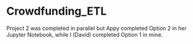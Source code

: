 # Crowdfunding_ETL

Project 2 was completed in parallel but Appy completed Option 2 in her Jupyter Notebook, while I (David) completed Option 1 in mine.
